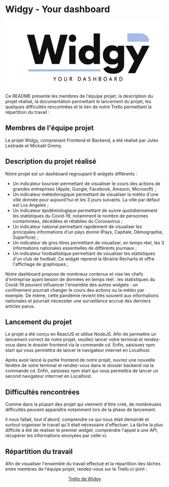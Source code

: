 # Widgy - Your dashboard

![picture](frontend/src/image/Logo.png)

Ce README présente les membres de l'équipe projet, la description du projet réalisé, la documentation permettant le lancement du projet, les quelques difficultés rencontrées et le lien de notre Trello permettant la répartition du travail :

## Membres de l'équipe projet

Le projet Widgy, comprenant Frontend et Backend, a été réalisé par Jules Lestrade et Mickaël Gremy.

## Description du projet réalisé

Notre projet est un dashboard regroupant 6 widgets différents :

- Un indicateur boursier permettant de visualiser le cours des actions de grandes entreprises (Apple, Google, Facebook, Amazon, Microsoft) ;
- Un indicateur météolorogique permettant de visualiser la météo d'une ville donnée pour aujourd'hui et les 3 jours suivants. La ville par défaut est Los Angeles ;
- Un indicateur épidémiologique permettant de suivre quotidiennement les statistiques du Covid-19, notamment le nombre de personnes contaminées, décédées et rétablies du Coronavirus ;
- Un indicateur national permettant rapidement de visualiser les principales informations d'un pays donné (Pays, Capitale, Démographie, Superficie) ;
- Un indicateur de gros titres permettant de visualiser, en temps réel, les 3 informations nationales essentielles de différents journaux ;
- Un indicateur footballistique permettant de visualiser les statistiques d'un club de football. Ce widget reprend la librairie Recharts et offre l'affichage de graphiques ;

Notre dashboard propose de nombreux contenus et vise les chefs d'entreprise ayant besoin de données en temps réel : les statistiques du Covid-19 peuvent influencer l'ensemble des autres widgets : un confinement pourrait changer le cours des actions ou la météo par exemple. De même, cette pandémie revient très souvent aux informations nationales et pourrait nécessiter une surveillance accrue des derniers articles parus.

## Lancement du projet

Le projet a été conçu en ReactJS et utilise NodeJS. Afin de permettre un lancement correct de notre projet, veuillez lancer votre terminal et rendez-vous dans le dossier frontend via la commande cd. Enfin, saisissez npm start qui vous permettra de lancer le navigateur internet en Localhost.

Après avoir lancé la partie frontend de notre projet, ouvrez une nouvelle fenêtre de votre terminal et rendez-vous dans le dossier backend via la commande cd. Enfin, saisissez npm start qui vous permettra de lancer un second navigateur interrnet en Localhost.

## Difficultés rencontrées

Comme dans la plupart des projet qui viennent d'être créé, de nombreuses difficultés peuvent apparaître notamment lors de la phase de lancement.

Il nous fallait, tout d'abord, comprendre ce qui nous était demandé et surtout organiser le travail qu'il était nécessaire d'effectuer. La tâche la plus difficile à été de réaliser le premier widget, comprendre l'appel à une API, récupérer les informations envoyées par celle-ci.

## Répartition du travail

Afin de visualiser l'ensemble du travail effectué et la répartition des tâches entre membres de l'équipe projet, rendez-vous sur le Trello ci-joint : 

<p align="center">
 <a href="https://trello.com/b/Hjukhlm3/widgy">Trello de Widgy</a>
</p>

